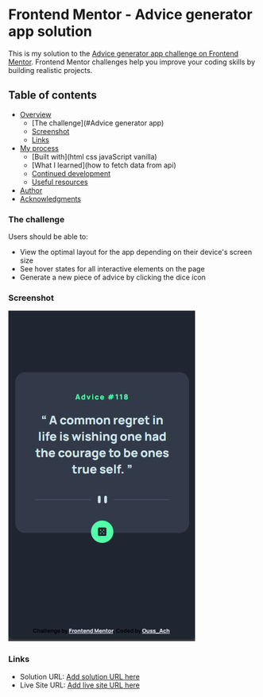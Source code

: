# Frontend Mentor - Advice generator app solution

This is my solution to the [Advice generator app challenge on Frontend Mentor](https://www.frontendmentor.io/challenges/advice-generator-app-QdUG-13db). Frontend Mentor challenges help you improve your coding skills by building realistic projects.

## Table of contents

- [Overview](#overview)
  - [The challenge](#Advice generator app)
  - [Screenshot](images/Capture%20d’écran%202023-10-31%20200409.png)
  - [Links](#links)
- [My process](#my-process)
  - [Built with](html css javaScript vanilla)
  - [What I learned](how to fetch data from api)
  - [Continued development](#continued-development)
  - [Useful resources](#useful-resources)
- [Author](Ouss_Ach)
- [Acknowledgments](#acknowledgments)



### The challenge

Users should be able to:

- View the optimal layout for the app depending on their device's screen size
- See hover states for all interactive elements on the page
- Generate a new piece of advice by clicking the dice icon

### Screenshot

![Screenshot](images/Capture%20d’écran%202023-10-31%20200454.png)


### Links

- Solution URL: [Add solution URL here](https://your-solution-url.com)
- Live Site URL: [Add live site URL here](https://your-live-site-url.com)


